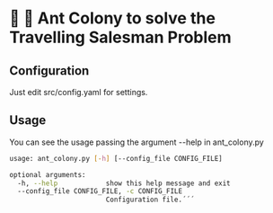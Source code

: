 # :ant: :train2: Ant Colony to solve the Travelling Salesman Problem

## Configuration

Just edit src/config.yaml for settings.

## Usage

You can see the usage passing the argument --help in ant_colony.py
```sh
usage: ant_colony.py [-h] [--config_file CONFIG_FILE]

optional arguments:
  -h, --help            show this help message and exit
  --config_file CONFIG_FILE, -c CONFIG_FILE
                        Configuration file.´´´
